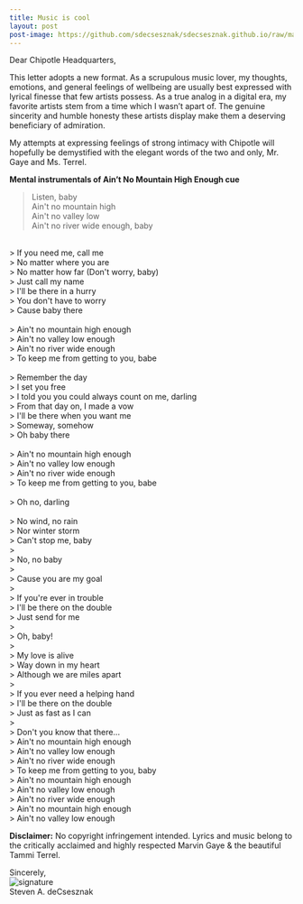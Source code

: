 ```yaml
---
title: Music is cool
layout: post
post-image: https://github.com/sdecsesznak/sdecsesznak.github.io/raw/master/assets/images/Mountain_1280x720.jpg
---
```


Dear Chipotle Headquarters, 

This letter adopts a new format.  As a scrupulous music lover, my thoughts, emotions, and general feelings of wellbeing are usually best expressed with lyrical finesse that few artists possess.  As a true analog in a digital era, my favorite artists stem from a time which I wasn’t apart of. The genuine sincerity and humble honesty these artists display make them a deserving beneficiary of admiration. 

My attempts at expressing feelings of strong intimacy with Chipotle will hopefully be demystified with the elegant words of the two and only, Mr. Gaye and Ms. Terrel.  

**Mental instrumentals of Ain’t No Mountain High Enough cue**

> Listen, baby<br>
> Ain't no mountain high<br>
> Ain't no valley low<br>
> Ain't no river wide enough, baby<br>
<br>
> If you need me, call me<br>
> No matter where you are<br>
> No matter how far (Don't worry, baby)<br>
> Just call my name<br>
> I'll be there in a hurry<br>
> You don't have to worry<br>
> Cause baby there<br>
<br>
> Ain't no mountain high enough<br>
> Ain't no valley low enough<br>
> Ain't no river wide enough<br>
> To keep me from getting to you, babe<br>
<br>
> Remember the day<br>
> I set you free<br>
> I told you you could always count on me, darling<br>
> From that day on, I made a vow<br>
> I'll be there when you want me<br>
> Someway, somehow<br>
> Oh baby there<br>
<br>
> Ain't no mountain high enough<br>
> Ain't no valley low enough<br>
> Ain't no river wide enough<br>
> To keep me from getting to you, babe<br>
 <br>
> Oh no, darling<br>
 <br>
> No wind, no rain<br>
> Nor winter storm<br>
> Can't stop me, baby<br>
> <br>
> No, no baby<br>
> <br>
> Cause you are my goal<br>
> <br>
> If you're ever in trouble<br>
> I'll be there on the double<br>
> Just send for me<br>
> <br>
> Oh, baby!<br>
> <br>
> My love is alive<br>
> Way down in my heart<br>
> Although we are miles apart<br>
> <br>
> If you ever need a helping hand<br>
> I'll be there on the double<br>
> Just as fast as I can<br>
> <br>
> Don't you know that there...<br>
> Ain't no mountain high enough<br>
> Ain't no valley low enough<br>
> Ain't no river wide enough<br>
> To keep me from getting to you, baby<br>
> Ain't no mountain high enough<br>
> Ain't no valley low enough<br>
> Ain't no river wide enough<br>
> Ain't no mountain high enough<br>
> Ain't no valley low enough <br>

**Disclaimer:** No copyright infringement intended. Lyrics and music belong to the critically acclaimed and highly respected Marvin Gaye & the beautiful Tammi Terrel. <br>

Sincerely,<br>
![signature](https://fontmeme.com/permalink/200925/c101f6549bbb85c94b3d8b47e8b8e244.png)<br>
Steven A. deCsesznak